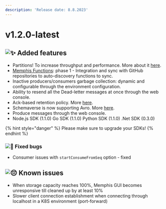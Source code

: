 ```yaml
---
description: 'Release date: 8.8.2023'
---
```


# v1.2.0-latest

## ![:sparkles:](https://a.slack-edge.com/production-standard-emoji-assets/14.0/apple-medium/2728.png) Added features

* Partitions! To increase throughput and performance. More about it [here](../../memphis/concepts/station.md#partitions).
* [Memphis Functions](broken-reference): phase 1 - Integration and sync with GitHub repositories to auto-discovery functions to sync.
* Inactive producers/consumers garbage collection: dynamic and configurable through the environment configuration.
* Ability to resend all the Dead-letter messages at once through the web console.
* Ack-based retention policy. More [here](../../memphis/concepts/station.md#retention).
* Schemaverse is now supporting Avro. More [here](../../memphis-schemaverse/formats/produce-consume/avro.md).
* Produce messages through the web console.
* Node.js SDK (1.1.0) Go SDK (1.1.0) Python SDK (1.1.0) .Net SDK (0.3.0)

{% hint style="danger" %}
Please make sure to upgrade your SDKs!
{% endhint %}

### ![:bug:](https://a.slack-edge.com/production-standard-emoji-assets/14.0/apple-medium/1f41b.png) Fixed bugs

* Consumer issues with `startConsumeFromSeq` option - fixed

## ![:pensive:](https://a.slack-edge.com/production-standard-emoji-assets/14.0/apple-medium/1f614.png) Known issues

* When storage capacity reaches 100%, Memphis GUI becomes unresponsive till cleaned up by at least 10%
* Slower client connection establishment when connecting through localhost in a K8S environment (port-forward)

